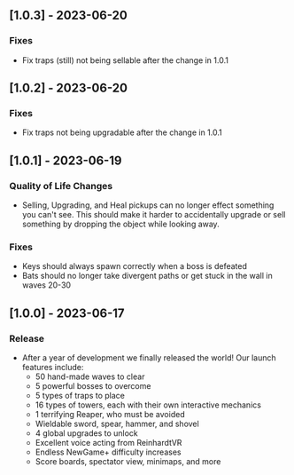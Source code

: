 ## [1.0.3] - 2023-06-20

### Fixes
- Fix traps (still) not being sellable after the change in 1.0.1

## [1.0.2] - 2023-06-20

### Fixes
- Fix traps not being upgradable after the change in 1.0.1

## [1.0.1] - 2023-06-19

### Quality of Life Changes
-  Selling, Upgrading, and Heal pickups can no longer effect something you can't see. This should make it harder to accidentally upgrade or sell something by dropping the object while looking away.

### Fixes
- Keys should always spawn correctly when a boss is defeated
- Bats should no longer take divergent paths or get stuck in the wall in waves 20-30

## [1.0.0] - 2023-06-17

### Release
- After a year of development we finally released the world! Our launch features include:
  - 50 hand-made waves to clear
  - 5 powerful bosses to overcome
  - 5 types of traps to place
  - 16 types of towers, each with their own interactive mechanics
  - 1 terrifying Reaper, who must be avoided
  - Wieldable sword, spear, hammer, and shovel
  - 4 global upgrades to unlock
  - Excellent voice acting from ReinhardtVR
  - Endless NewGame+ difficulty increases
  - Score boards, spectator view, minimaps, and more
